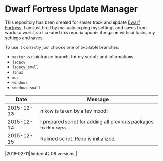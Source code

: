 Dwarf Fortress Update Manager
=============================
This repository has been created for easier track and update [Dwarf Fortress](http://www.bay12games.com/dwarves/).
I am just tired by manualy coping my settings and saves from world to world, so i created this repo to update the game without losing my settings and saves.

To use it correctly just choose one of available branches:
* `master` is maintrance branch, for my scripts and informations.
* `legacy`
* `legacy_small`
* `linux`
* `mac`
* `windows`
* `windows_small`

|Date|Message|
|----|-------|
|2015-12-13|nikow is taken by a fey mood!|
|2015-12-14|I prepared script for adding all previous packages to this repo.|
|2015-12-15|Runned script. Repo is initialized.|

|2016-02-11|Added 42.06 versions.|
